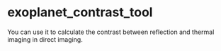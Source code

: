# exoplanet_contrast_tool
You can use it to calculate the contrast between reflection and thermal imaging in direct imaging.
